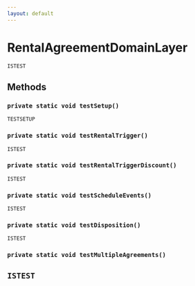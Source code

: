 ```yaml
---
layout: default
---
```

# RentalAgreementDomainLayer

`ISTEST`
## Methods
### `private static void testSetup()`

`TESTSETUP`
### `private static void testRentalTrigger()`

`ISTEST`
### `private static void testRentalTriggerDiscount()`

`ISTEST`
### `private static void testScheduleEvents()`

`ISTEST`
### `private static void testDisposition()`

`ISTEST`
### `private static void testMultipleAgreements()`

`ISTEST`
---
